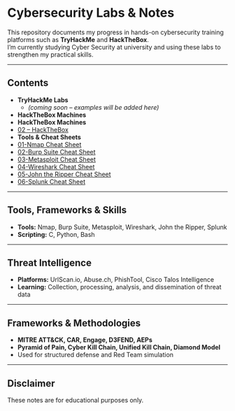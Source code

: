 # Cybersecurity Labs & Notes

This repository documents my progress in hands-on cybersecurity training platforms such as **TryHackMe** and **HackTheBox**.  
I’m currently studying Cyber Security at university and using these labs to strengthen my practical skills.

---

## Contents
- **TryHackMe Labs**
  - *(coming soon – examples will be added here)*
- **HackTheBox Machines**
- **HackTheBox Machines**
- [02 – HackTheBox](./02-HackTheBox/)
- **Tools & Cheat Sheets**
- [01-Nmap Cheat Sheet](03-Tools/01-nmap-cheatsheet.md)
- [02-Burp Suite Cheat Sheet](03-Tools/02-burp-cheatsheet.md)
- [03-Metasploit Cheat Sheet](03-Tools/03-metasploit-cheatsheet.md)
- [04-Wireshark Cheat Sheet](03-Tools/04-wireshark-cheatsheet.md)
- [05-John the Ripper Cheat Sheet](03-Tools/05-john-the-ripper-cheatsheet.md)
- [06-Splunk Cheat Sheet](03-Tools/06-splunk-cheatsheet.md)

---

## Tools, Frameworks & Skills
- **Tools:** Nmap, Burp Suite, Metasploit, Wireshark, John the Ripper, Splunk  
- **Scripting:** C, Python, Bash  

---

## Threat Intelligence
- **Platforms:** UrlScan.io, Abuse.ch, PhishTool, Cisco Talos Intelligence  
- **Learning:** Collection, processing, analysis, and dissemination of threat data  

---

## Frameworks & Methodologies
- **MITRE ATT&CK, CAR, Engage, D3FEND, AEPs**  
- **Pyramid of Pain, Cyber Kill Chain, Unified Kill Chain, Diamond Model**  
- Used for structured defense and Red Team simulation  

---

## Disclaimer
These notes are for educational purposes only.
